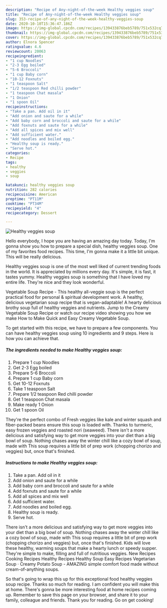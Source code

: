 ```yaml
---
description: "Recipe of Any-night-of-the-week Healthy veggies soup"
title: "Recipe of Any-night-of-the-week Healthy veggies soup"
slug: 353-recipe-of-any-night-of-the-week-healthy-veggies-soup
date: 2020-10-10T15:36:47.186Z
image: https://img-global.cpcdn.com/recipes/139433876beb5789/751x532cq70/healthy-veggies-soup-recipe-main-photo.jpg
thumbnail: https://img-global.cpcdn.com/recipes/139433876beb5789/751x532cq70/healthy-veggies-soup-recipe-main-photo.jpg
cover: https://img-global.cpcdn.com/recipes/139433876beb5789/751x532cq70/healthy-veggies-soup-recipe-main-photo.jpg
author: Elnora Spencer
ratingvalue: 4.6
reviewcount: 20063
recipeingredient:
- "1 cup Noodles"
- "2-3 Egg boiled"
- "5-6 Broccoli"
- "1 cup Baby corn"
- "10-12 Foxnuts"
- "1 teaspoon Salt"
- "1/2 teaspoon Red chilli powder"
- "1 teaspoon Chat masala"
- "1 Onion"
- "1 spoon Oil"
recipeinstructions:
- "Take a pan. Add oil in it"
- "Add onion and saute for a while"
- "Add baby corn and broccoli and saute for a while"
- "Add foxnuts and saute for a while"
- "Add all spices and mix well"
- "Add sufficient water."
- "Add noodles and boiled egg."
- "Healthy soup is ready."
- "Serve hot."
categories:
- Recipe
tags:
- healthy
- veggies
- soup

katakunci: healthy veggies soup 
nutrition: 282 calories
recipecuisine: American
preptime: "PT11M"
cooktime: "PT34M"
recipeyield: "4"
recipecategory: Dessert

---
```



![Healthy veggies soup](https://img-global.cpcdn.com/recipes/139433876beb5789/751x532cq70/healthy-veggies-soup-recipe-main-photo.jpg)

Hello everybody, I hope you are having an amazing day today. Today, I'm gonna show you how to prepare a special dish, healthy veggies soup. One of my favorites food recipes. This time, I'm gonna make it a little bit unique. This will be really delicious.

Healthy veggies soup is one of the most well liked of current trending foods in the world. It is appreciated by millions every day. It's simple, it is fast, it tastes yummy. Healthy veggies soup is something that I have loved my entire life. They're nice and they look wonderful.

Vegetable Soup Recipe - This healthy all-veggie soup is the perfect practical food for personal &amp; spiritual development work. A healthy, delicious vegetarian soup recipe that is vegan-adaptable! A hearty delicious brothy soup full of healthy veggies and nutrients. Jump to the Creamy Vegetable Soup Recipe or watch our recipe video showing you how we make How to Make Quick and Easy Creamy Vegetable Soup.


To get started with this recipe, we have to prepare a few components. You can have healthy veggies soup using 10 ingredients and 9 steps. Here is how you can achieve that.

<!--inarticleads1-->

##### The ingredients needed to make Healthy veggies soup:

1. Prepare 1 cup Noodles
1. Get 2-3 Egg boiled
1. Prepare 5-6 Broccoli
1. Prepare 1 cup Baby corn
1. Get 10-12 Foxnuts
1. Take 1 teaspoon Salt
1. Prepare 1/2 teaspoon Red chilli powder
1. Get 1 teaspoon Chat masala
1. Make ready 1 Onion
1. Get 1 spoon Oil


They&#39;re the perfect combo of Fresh veggies like kale and winter squash and fiber-packed beans ensure this soup is loaded with. Thanks to turmeric, easy frozen veggies and roasted nori (seaweed). There isn&#39;t a more delicious and satisfying way to get more veggies into your diet than a big bowl of soup. Nothing chases away the winter chill like a cozy bowl of soup, made with This soup requires a little bit of prep work (chopping chorizo and veggies) but, once that&#39;s finished. 

<!--inarticleads2-->

##### Instructions to make Healthy veggies soup:

1. Take a pan. Add oil in it
1. Add onion and saute for a while
1. Add baby corn and broccoli and saute for a while
1. Add foxnuts and saute for a while
1. Add all spices and mix well
1. Add sufficient water.
1. Add noodles and boiled egg.
1. Healthy soup is ready.
1. Serve hot.


There isn&#39;t a more delicious and satisfying way to get more veggies into your diet than a big bowl of soup. Nothing chases away the winter chill like a cozy bowl of soup, made with This soup requires a little bit of prep work (chopping chorizo and veggies) but, once that&#39;s finished. Kids will love these healthy, warming soups that make a hearty lunch or speedy supper. They&#39;re simple to make, filling and full of nutritious veggies. New Recipes Cooking Recipes Healthy Recipes Healthy Soup Easy Recipes Vegetarian Soup · Creamy Potato Soup - AMAZING simple comfort food made without cream-of-anything soups. 

So that's going to wrap this up for this exceptional food healthy veggies soup recipe. Thanks so much for reading. I am confident you will make this at home. There's gonna be more interesting food at home recipes coming up. Remember to save this page on your browser, and share it to your family, colleague and friends. Thank you for reading. Go on get cooking!
